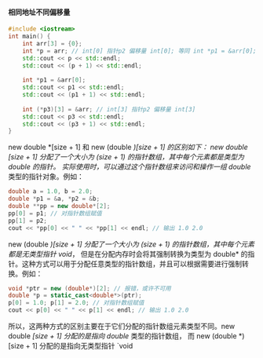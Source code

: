 #### 相同地址不同偏移量
```cpp
#include <iostream>
int main() {
    int arr[3] = {0};
    int *p = arr; // int[0] 指针p2 偏移量 int[0]; 等同 int *p1 = &arr[0];
    std::cout << p << std::endl;
    std::cout << (p + 1) << std::endl;
    
    int *p1 = &arr[0]; 
    std::cout << p1 << std::endl;
    std::cout << (p1 + 1) << std::endl;
    
    int (*p3)[3] = &arr; // int[3] 指针p2 偏移量 int[3]
    std::cout << p3 << std::endl;
    std::cout << (p3 + 1) << std::endl;
}
```
new double *[size + 1] 和 new (double *)[size + 1] 的区别如下：
new double *[size + 1] 分配了一个大小为 (size + 1) 的指针数组，其中每个元素都是类型为 double* 的指针。
实际使用时，可以通过这个指针数组来访问和操作一组 double* 类型的指针对象。例如：

```cpp
double a = 1.0, b = 2.0;
double *p1 = &a, *p2 = &b;
double **pp = new double*[2];
pp[0] = p1; // 对指针数组赋值
pp[1] = p2;
cout << *pp[0] << " " << *pp[1] << endl; // 输出 1.0 2.0
```
new (double *)[size + 1] 分配了一个大小为 (size + 1) 的指针数组，其中每个元素都是无类型指针 void*，
但是在分配内存时会将其强制转换为类型为 double* 的指针。这种方式可以用于分配任意类型的指针数组，并且可以根据需要进行强制转换。例如：
```cpp
void *ptr = new (double*)[2]; // 报错，或许不可用
double *p = static_cast<double*>(ptr);
p[0] = 1.0; p[1] = 2.0; // 对指针数组赋值
cout << p[0] << " " << p[1] << endl; // 输出 1.0 2.0
```
所以，这两种方式的区别主要在于它们分配的指针数组元素类型不同。new double *[size + 1] 分配的是指向 double* 类型的指针数组，
而 new (double *)[size + 1] 分配的是指向无类型指针 `void
